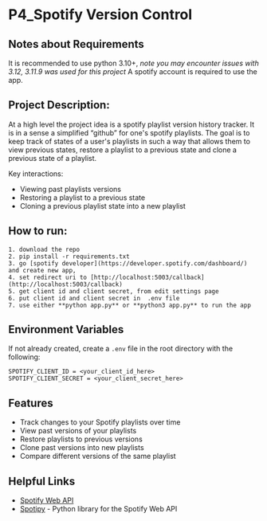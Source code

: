 # P4_Spotify Version Control

## Notes about Requirements
It is recommended to use python 3.10+, *note you may encounter issues with 3.12, 3.11.9 was used for this project*
A spotify account is required to use the app.

## Project Description: 
At a high level the project idea is a spotify playlist version history tracker. It is in a sense a simplified “github” for one's spotify playlists. The goal is to keep track of states of a user's playlists in such a way that allows them to view previous states, restore a playlist to a previous state and clone a previous state of a playlist.

Key interactions: 
- Viewing past playlists versions
- Restoring a playlist to a previous state
- Cloning a previous playlist state into a new playlist

## How to run: 
    1. download the repo
    2. pip install -r requirements.txt
    3. go [spotify developer](https://developer.spotify.com/dashboard/) and create new app, 
    4. set redirect uri to [http://localhost:5003/callback](http://localhost:5003/callback)  
    5. get client id and client secret, from edit settings page
    6. put client id and client secret in  .env file
    7. use either **python app.py** or **python3 app.py** to run the app

## Environment Variables
If not already created, create a `.env` file in the root directory with the following:
```
SPOTIFY_CLIENT_ID = <your_client_id_here>
SPOTIFY_CLIENT_SECRET = <your_client_secret_here>
```

## Features
- Track changes to your Spotify playlists over time
- View past versions of your playlists
- Restore playlists to previous versions
- Clone past versions into new playlists
- Compare different versions of the same playlist



## Helpful Links
- [Spotify Web API](https://developer.spotify.com/documentation/web-api/)
- [Spotipy](https://spotipy.readthedocs.io/) - Python library for the Spotify Web API

